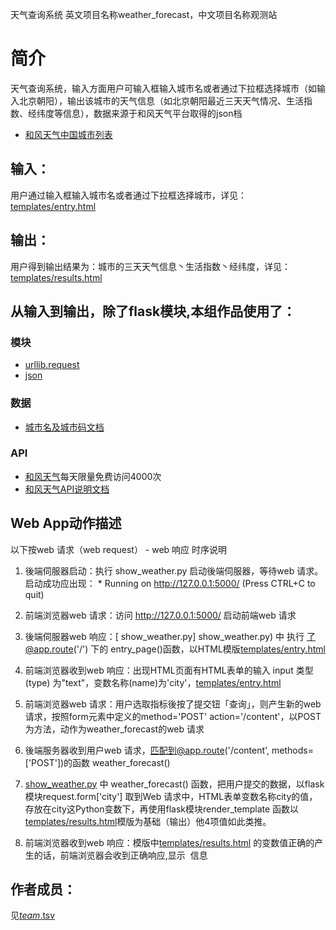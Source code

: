 天气查询系统
英文项目名称weather_forecast，中文项目名称观测站
# 简介 
天气查询系统，输入方面用户可输入框输入城市名或者通过下拉框选择城市（如输入北京朝阳），输出该城市的天气信息（如北京朝阳最近三天天气情况、生活指数、经纬度等信息），数据来源于和风天气平台取得的json档
* [和风天气中国城市列表](https://cdn.heweather.com/china-city-list.txt)
## 输入：
用户通过输入框输入城市名或者通过下拉框选择城市，详见：[templates/entry.html](templates/entry.html)
## 输出：
用户得到输出结果为：城市的三天天气信息丶生活指数丶经纬度，详见：[templates/results.html](templates/results.html)
## 从输入到输出，除了flask模块,本组作品使用了：
### 模块
* [urllib.request](https://docs.python.org/3.5/library/urllib.html)
* [json](https://docs.python.org/2/library/json.html)
### 数据
* [城市名及城市码文档](https://github.com/Observer-L/nfu_newmedia_python/blob/master/weather_forecast/city.txt)
### API
* [和风天气](https://www.heweather.com//)每天限量免费访问4000次
* [和风天气API说明文档](https://www.heweather.com/documents/api/v5/forecast)
## Web App动作描述

以下按web 请求（web request） - web 响应 时序说明

1. 後端伺服器启动：执行 show_weather.py 启动後端伺服器，等待web 请求。启动成功应出现：  * Running on http://127.0.0.1:5000/ (Press CTRL+C to quit)

2. 前端浏览器web 请求：访问 http://127.0.0.1:5000/ 启动前端web 请求

3. 後端伺服器web 响应：[ show_weather.py] show_weather.py) 中 执行 了@app.route('/') 下的 entry_page()函数，以HTML模版[templates/entry.html](templates/entry.html)

4. 前端浏览器收到web 响应：出现HTML页面有HTML表单的输入 input 类型(type) 为"text"，变数名称(name)为'city'，[templates/entry.html](templates/entry.html)

5. 前端浏览器web 请求：用户选取指标後按了提交钮「查询」，则产生新的web 请求，按照form元素中定义的method='POST' action='/content'，以POST为方法，动作为weather_forecast的web 请求

6. 後端服务器收到用户web 请求，匹配到@app.route('/content', methods=['POST'])的函数 weather_forecast() 

7. [show_weather.py](show_weather.py) 中 weather_forecast() 函数，把用户提交的数据，以flask 模块request.form['city']	取到Web 请求中，HTML表单变数名称city的值，存放在city这Python变数下，再使用flask模块render_template 函数以[templates/results.html](templates/results.html)模版为基础（输出）他4项值如此类推。

8. 前端浏览器收到web 响应：模版中[templates/results.html](templates/results.html) 的变数值正确的产生的话，前端浏览器会收到正确响应,显示
 信息
 
## 作者成员：
见[_team_.tsv](_team_/_team_.tsv)
